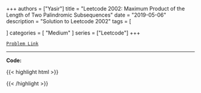 
+++
authors = ["Yasir"]
title = "Leetcode 2002: Maximum Product of the Length of Two Palindromic Subsequences"
date = "2019-05-06"
description = "Solution to Leetcode 2002"
tags = [
    
]
categories = [
    "Medium"
]
series = ["Leetcode"]
+++



[`Problem Link`](https://leetcode.com/problems/maximum-product-of-the-length-of-two-palindromic-subsequences/description/)

---

**Code:**

{{< highlight html >}}

{{< /highlight >}}


